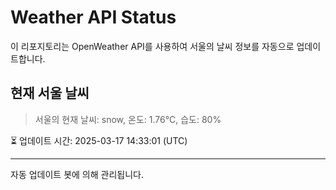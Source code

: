 
# Weather API Status

이 리포지토리는 OpenWeather API를 사용하여 서울의 날씨 정보를 자동으로 업데이트합니다.

## 현재 서울 날씨
> 서울의 현재 날씨: snow, 온도: 1.76°C, 습도: 80%

⏳ 업데이트 시간: 2025-03-17 14:33:01 (UTC)

---
자동 업데이트 봇에 의해 관리됩니다.
